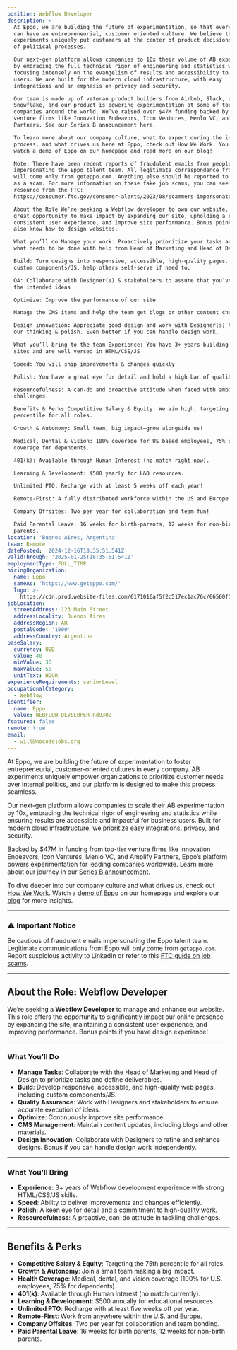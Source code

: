 ```yaml
---
position: Webflow Developer
description: >-
  At Eppo, we are building the future of experimentation, so that every company
  can have an entrepreneurial, customer oriented culture. We believe that AB
  experiments uniquely put customers at the center of product decisions instead
  of political processes.

  Our next-gen platform allows companies to 10x their volume of AB experiments
  by embracing the full technical rigor of engineering and statistics while
  focusing intensely on the evangelism of results and accessibility to business
  users. We are built for the modern cloud infrastructure, with easy
  integrations and an emphasis on privacy and security.

  Our team is made up of veteran product builders from Airbnb, Slack, and
  Snowflake, and our product is powering experimentation at some of top
  companies around the world. We’ve raised over $47M funding backed by top-tier
  venture firms like Innovation Endeavors, Icon Ventures, Menlo VC, and Amplify
  Partners. See our Series B announcement here.

  To learn more about our company culture, what to expect during the interview
  process, and what drives us here at Eppo, check out How We Work. You can also
  watch a demo of Eppo on our homepage and read more on our blog!

  Note: There have been recent reports of fraudulent emails from people
  impersonating the Eppo talent team. All legitimate correspondence from Eppo
  will come only from geteppo.com. Anything else should be reported to LinkedIn
  as a scam. For more information on these fake job scams, you can see this
  resource from the FTC:
  https://consumer.ftc.gov/consumer-alerts/2023/08/scammers-impersonate-well-known-companies-recruit-fake-jobs-linkedin-and-other-job-platforms

  About the Role We’re seeking a Webflow developer to own our website. It’s a
  great opportunity to make impact by expanding our site, upholding a strong &
  consistent user experience, and improve site performance. Bonus points if you
  also know how to design websites.

  What you’ll do Manage your work: Proactively prioritize your tasks and define
  what needs to be done with help from Head of Marketing and Head of Design

  Build: Turn designs into responsive, accessible, high-quality pages. Build
  custom components/JS, help others self-serve if need to.

  QA: Collaborate with Designer(s) & stakeholders to assure that you’ve built to
  the intended ideas

  Optimize: Improve the performance of our site

  Manage the CMS items and help the team get blogs or other content changed

  Design innovation: Appreciate good design and work with Designer(s) to push
  our thinking & polish. Even better if you can handle design work.

  What you’ll bring to the team Experience: You have 3+ years building Webflow
  sites and are well versed in HTML/CSS/JS

  Speed: You will ship improvements & changes quickly

  Polish: You have a great eye for detail and hold a high bar of quality

  Resourcefulness: A can-do and proactive attitude when faced with ambiguous
  challenges.

  Benefits & Perks Competitive Salary & Equity: We aim high, targeting the 75th
  percentile for all roles.

  Growth & Autonomy: Small team, big impact—grow alongside us!

  Medical, Dental & Vision: 100% coverage for US based employees, 75% premium
  coverage for dependents.

  401(k): Available through Human Interest (no match right now).

  Learning & Development: $500 yearly for L&D resources.

  Unlimited PTO: Recharge with at least 5 weeks off each year!

  Remote-First: A fully distributed workforce within the US and Europe.

  Company Offsites: Two per year for collaboration and team fun!

  Paid Parental Leave: 16 weeks for birth-parents, 12 weeks for non-birth
  parents.
location: 'Buenos Aires, Argentina'
team: Remote
datePosted: '2024-12-16T18:35:51.541Z'
validThrough: '2025-01-25T18:35:51.541Z'
employmentType: FULL_TIME
hiringOrganization:
  name: Eppo
  sameAs: 'https://www.geteppo.com/'
  logo: >-
    https://cdn.prod.website-files.com/6171016af5f2c517ec1ac76c/66560f5252e5a5a68f9c0d29_eppo-logo.svg
jobLocation:
  streetAddress: 123 Main Street
  addressLocality: Buenos Aires
  addressRegion: AR
  postalCode: '1000'
  addressCountry: Argentina
baseSalary:
  currency: USD
  value: 40
  minValue: 30
  maxValue: 50
  unitText: HOUR
experienceRequirements: seniorLevel
occupationalCategory:
  - Webflow
identifier:
  name: Eppo
  value: WEBFLOW-DEVELOPER-nd9302
featured: false
remote: true
email:
  - will@nocodejobs.org
---
```



At Eppo, we are building the future of experimentation to foster entrepreneurial, customer-oriented cultures in every company. AB experiments uniquely empower organizations to prioritize customer needs over internal politics, and our platform is designed to make this process seamless.  

Our next-gen platform allows companies to scale their AB experimentation by 10x, embracing the technical rigor of engineering and statistics while ensuring results are accessible and impactful for business users. Built for modern cloud infrastructure, we prioritize easy integrations, privacy, and security.  

Backed by $47M in funding from top-tier venture firms like Innovation Endeavors, Icon Ventures, Menlo VC, and Amplify Partners, Eppo’s platform powers experimentation for leading companies worldwide. Learn more about our journey in our [Series B announcement](#).  

To dive deeper into our company culture and what drives us, check out [How We Work](#). Watch a [demo of Eppo](#) on our homepage and explore our [blog](#) for more insights.  

---

### ⚠️ **Important Notice**  
Be cautious of fraudulent emails impersonating the Eppo talent team. Legitimate communications from Eppo will only come from `geteppo.com`. Report suspicious activity to LinkedIn or refer to this [FTC guide on job scams](https://consumer.ftc.gov/consumer-alerts/2023/08/scammers-impersonate-well-known-companies-recruit-fake-jobs-linkedin-and-other-job-platforms).  

---

## About the Role: Webflow Developer  

We’re seeking a **Webflow Developer** to manage and enhance our website. This role offers the opportunity to significantly impact our online presence by expanding the site, maintaining a consistent user experience, and improving performance. Bonus points if you have design experience!  

---

### What You’ll Do  

- **Manage Tasks**: Collaborate with the Head of Marketing and Head of Design to prioritize tasks and define deliverables.  
- **Build**: Develop responsive, accessible, and high-quality web pages, including custom components/JS.  
- **Quality Assurance**: Work with Designers and stakeholders to ensure accurate execution of ideas.  
- **Optimize**: Continuously improve site performance.  
- **CMS Management**: Maintain content updates, including blogs and other materials.  
- **Design Innovation**: Collaborate with Designers to refine and enhance designs. Bonus if you can handle design work independently.  

---

### What You’ll Bring  

- **Experience**: 3+ years of Webflow development experience with strong HTML/CSS/JS skills.  
- **Speed**: Ability to deliver improvements and changes efficiently.  
- **Polish**: A keen eye for detail and a commitment to high-quality work.  
- **Resourcefulness**: A proactive, can-do attitude in tackling challenges.  

---

## Benefits & Perks  

- **Competitive Salary & Equity**: Targeting the 75th percentile for all roles.  
- **Growth & Autonomy**: Join a small team making a big impact.  
- **Health Coverage**: Medical, dental, and vision coverage (100% for U.S. employees, 75% for dependents).  
- **401(k)**: Available through Human Interest (no match currently).  
- **Learning & Development**: $500 annually for educational resources.  
- **Unlimited PTO**: Recharge with at least five weeks off per year.  
- **Remote-First**: Work from anywhere within the U.S. and Europe.  
- **Company Offsites**: Two per year for collaboration and team bonding.  
- **Paid Parental Leave**: 16 weeks for birth parents, 12 weeks for non-birth parents.  

